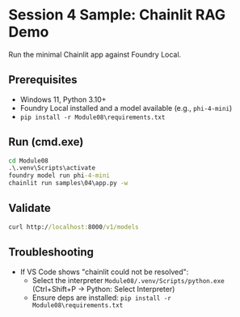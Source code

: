 # Session 4 Sample: Chainlit RAG Demo

Run the minimal Chainlit app against Foundry Local.

## Prerequisites
- Windows 11, Python 3.10+
- Foundry Local installed and a model available (e.g., `phi-4-mini`)
- `pip install -r Module08\requirements.txt`

## Run (cmd.exe)
```cmd
cd Module08
.\.venv\Scripts\activate
foundry model run phi-4-mini
chainlit run samples\04\app.py -w
```

## Validate
```cmd
curl http://localhost:8000/v1/models
```

## Troubleshooting
- If VS Code shows "chainlit could not be resolved":
	- Select the interpreter `Module08/.venv/Scripts/python.exe` (Ctrl+Shift+P → Python: Select Interpreter)
	- Ensure deps are installed: `pip install -r Module08\requirements.txt`
